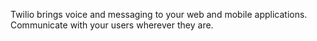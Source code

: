 Twilio brings voice and messaging to your web and mobile applications.
Communicate with your users wherever they are.